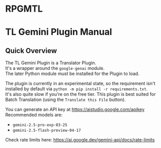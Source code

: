 # RPGMTL  
  
# TL Gemini Plugin Manual  
  
## Quick Overview  
  
The TL Gemini Plugin is a Translator Plugin.  
It's a wrapper around the `google-genai` module.  
The later Python module must be installed for the Plugin to load.  
  
The plugin is currently in an experimental state, so the requirement isn't installed by default via `python -m pip install -r requirements.txt`.  
It's also quite slow if you're on the free tier. This plugin is best suited for Batch Translation (using the `Translate this File` button).  
  
You can generate an API key at https://aistudio.google.com/apikey  
Recommended models are:  
- `gemini-2.5-pro-exp-03-25`  
- `gemini-2.5-flash-preview-04-17`  
  
Check rate limits here: https://ai.google.dev/gemini-api/docs/rate-limits  